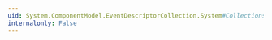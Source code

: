 ```yaml
---
uid: System.ComponentModel.EventDescriptorCollection.System#Collections#ICollection#CopyTo(System.Array,System.Int32)
internalonly: False
---
```

